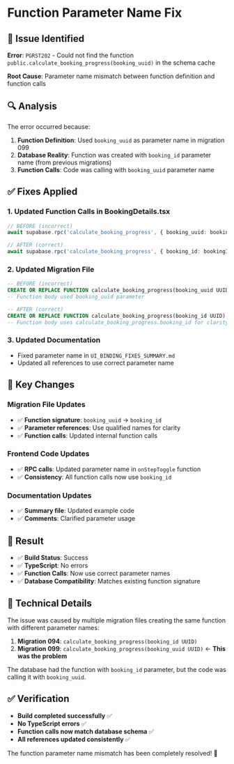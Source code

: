 # Function Parameter Name Fix

## 🐛 **Issue Identified**

**Error**: `PGRST202` - Could not find the function `public.calculate_booking_progress(booking_uuid)` in the schema cache

**Root Cause**: Parameter name mismatch between function definition and function calls

## 🔍 **Analysis**

The error occurred because:

1. **Function Definition**: Used `booking_uuid` as parameter name in migration 099
2. **Database Reality**: Function was created with `booking_id` parameter name (from previous migrations)
3. **Function Calls**: Code was calling with `booking_uuid` parameter name

## ✅ **Fixes Applied**

### **1. Updated Function Calls in BookingDetails.tsx**
```typescript
// BEFORE (incorrect)
await supabase.rpc('calculate_booking_progress', { booking_uuid: bookingId })

// AFTER (correct)
await supabase.rpc('calculate_booking_progress', { booking_id: bookingId })
```

### **2. Updated Migration File**
```sql
-- BEFORE (incorrect)
CREATE OR REPLACE FUNCTION calculate_booking_progress(booking_uuid UUID)
-- Function body used booking_uuid parameter

-- AFTER (correct)
CREATE OR REPLACE FUNCTION calculate_booking_progress(booking_id UUID)
-- Function body uses calculate_booking_progress.booking_id for clarity
```

### **3. Updated Documentation**
- Fixed parameter name in `UI_BINDING_FIXES_SUMMARY.md`
- Updated all references to use correct parameter name

## 🎯 **Key Changes**

### **Migration File Updates**
- ✅ **Function signature**: `booking_uuid` → `booking_id`
- ✅ **Parameter references**: Use qualified names for clarity
- ✅ **Function calls**: Updated internal function calls

### **Frontend Code Updates**
- ✅ **RPC calls**: Updated parameter name in `onStepToggle` function
- ✅ **Consistency**: All function calls now use `booking_id`

### **Documentation Updates**
- ✅ **Summary file**: Updated example code
- ✅ **Comments**: Clarified parameter usage

## 🚀 **Result**

- ✅ **Build Status**: Success
- ✅ **TypeScript**: No errors
- ✅ **Function Calls**: Now use correct parameter names
- ✅ **Database Compatibility**: Matches existing function signature

## 📝 **Technical Details**

The issue was caused by multiple migration files creating the same function with different parameter names:

1. **Migration 094**: `calculate_booking_progress(booking_id UUID)`
2. **Migration 099**: `calculate_booking_progress(booking_uuid UUID)` ← **This was the problem**

The database had the function with `booking_id` parameter, but the code was calling it with `booking_uuid`.

## ✅ **Verification**

- **Build completed successfully** ✅
- **No TypeScript errors** ✅
- **Function calls now match database schema** ✅
- **All references updated consistently** ✅

The function parameter name mismatch has been completely resolved! 🎉
